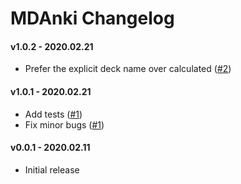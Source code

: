 # MDAnki Changelog

#### v1.0.2 - 2020.02.21
* Prefer the explicit deck name over calculated ([#2](https://github.com/ashlinchak/mdanki/pull/2))

#### v1.0.1 - 2020.02.21
* Add tests ([#1](https://github.com/ashlinchak/mdanki/pull/1))
* Fix minor bugs ([#1](https://github.com/ashlinchak/mdanki/pull/1))

#### v0.0.1 - 2020.02.11
* Initial release
